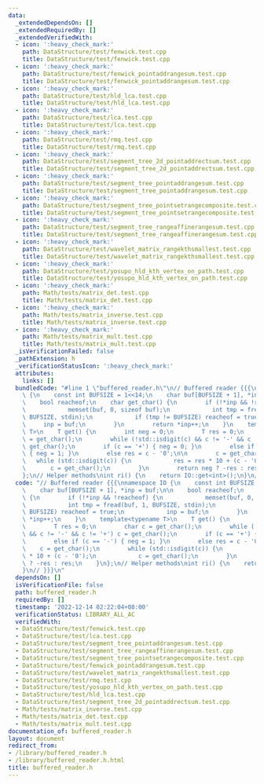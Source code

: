 ```yaml
---
data:
  _extendedDependsOn: []
  _extendedRequiredBy: []
  _extendedVerifiedWith:
  - icon: ':heavy_check_mark:'
    path: DataStructure/test/fenwick.test.cpp
    title: DataStructure/test/fenwick.test.cpp
  - icon: ':heavy_check_mark:'
    path: DataStructure/test/fenwick_pointaddrangesum.test.cpp
    title: DataStructure/test/fenwick_pointaddrangesum.test.cpp
  - icon: ':heavy_check_mark:'
    path: DataStructure/test/hld_lca.test.cpp
    title: DataStructure/test/hld_lca.test.cpp
  - icon: ':heavy_check_mark:'
    path: DataStructure/test/lca.test.cpp
    title: DataStructure/test/lca.test.cpp
  - icon: ':heavy_check_mark:'
    path: DataStructure/test/rmq.test.cpp
    title: DataStructure/test/rmq.test.cpp
  - icon: ':heavy_check_mark:'
    path: DataStructure/test/segment_tree_2d_pointaddrectsum.test.cpp
    title: DataStructure/test/segment_tree_2d_pointaddrectsum.test.cpp
  - icon: ':heavy_check_mark:'
    path: DataStructure/test/segment_tree_pointaddrangesum.test.cpp
    title: DataStructure/test/segment_tree_pointaddrangesum.test.cpp
  - icon: ':heavy_check_mark:'
    path: DataStructure/test/segment_tree_pointsetrangecomposite.test.cpp
    title: DataStructure/test/segment_tree_pointsetrangecomposite.test.cpp
  - icon: ':heavy_check_mark:'
    path: DataStructure/test/segment_tree_rangeaffinerangesum.test.cpp
    title: DataStructure/test/segment_tree_rangeaffinerangesum.test.cpp
  - icon: ':heavy_check_mark:'
    path: DataStructure/test/wavelet_matrix_rangekthsmallest.test.cpp
    title: DataStructure/test/wavelet_matrix_rangekthsmallest.test.cpp
  - icon: ':heavy_check_mark:'
    path: DataStructure/test/yosupo_hld_kth_vertex_on_path.test.cpp
    title: DataStructure/test/yosupo_hld_kth_vertex_on_path.test.cpp
  - icon: ':heavy_check_mark:'
    path: Math/tests/matrix_det.test.cpp
    title: Math/tests/matrix_det.test.cpp
  - icon: ':heavy_check_mark:'
    path: Math/tests/matrix_inverse.test.cpp
    title: Math/tests/matrix_inverse.test.cpp
  - icon: ':heavy_check_mark:'
    path: Math/tests/matrix_mult.test.cpp
    title: Math/tests/matrix_mult.test.cpp
  _isVerificationFailed: false
  _pathExtension: h
  _verificationStatusIcon: ':heavy_check_mark:'
  attributes:
    links: []
  bundledCode: "#line 1 \"buffered_reader.h\"\n// Buffered reader {{{\nnamespace IO\
    \ {\n    const int BUFSIZE = 1<<14;\n    char buf[BUFSIZE + 1], *inp = buf;\n\n\
    \    bool reacheof;\n    char get_char() {\n        if (!*inp && !reacheof) {\n\
    \            memset(buf, 0, sizeof buf);\n            int tmp = fread(buf, 1,\
    \ BUFSIZE, stdin);\n            if (tmp != BUFSIZE) reacheof = true;\n       \
    \     inp = buf;\n        }\n        return *inp++;\n    }\n    template<typename\
    \ T>\n    T get() {\n        int neg = 0;\n        T res = 0;\n        char c\
    \ = get_char();\n        while (!std::isdigit(c) && c != '-' && c != '+') c =\
    \ get_char();\n        if (c == '+') { neg = 0; }\n        else if (c == '-')\
    \ { neg = 1; }\n        else res = c - '0';\n\n        c = get_char();\n     \
    \   while (std::isdigit(c)) {\n            res = res * 10 + (c - '0');\n     \
    \       c = get_char();\n        }\n        return neg ? -res : res;\n    }\n\
    };\n// Helper methods\nint ri() {\n    return IO::get<int>();\n}\n// }}}\n"
  code: "// Buffered reader {{{\nnamespace IO {\n    const int BUFSIZE = 1<<14;\n\
    \    char buf[BUFSIZE + 1], *inp = buf;\n\n    bool reacheof;\n    char get_char()\
    \ {\n        if (!*inp && !reacheof) {\n            memset(buf, 0, sizeof buf);\n\
    \            int tmp = fread(buf, 1, BUFSIZE, stdin);\n            if (tmp !=\
    \ BUFSIZE) reacheof = true;\n            inp = buf;\n        }\n        return\
    \ *inp++;\n    }\n    template<typename T>\n    T get() {\n        int neg = 0;\n\
    \        T res = 0;\n        char c = get_char();\n        while (!std::isdigit(c)\
    \ && c != '-' && c != '+') c = get_char();\n        if (c == '+') { neg = 0; }\n\
    \        else if (c == '-') { neg = 1; }\n        else res = c - '0';\n\n    \
    \    c = get_char();\n        while (std::isdigit(c)) {\n            res = res\
    \ * 10 + (c - '0');\n            c = get_char();\n        }\n        return neg\
    \ ? -res : res;\n    }\n};\n// Helper methods\nint ri() {\n    return IO::get<int>();\n\
    }\n// }}}\n"
  dependsOn: []
  isVerificationFile: false
  path: buffered_reader.h
  requiredBy: []
  timestamp: '2022-12-14 02:22:04+08:00'
  verificationStatus: LIBRARY_ALL_AC
  verifiedWith:
  - DataStructure/test/fenwick.test.cpp
  - DataStructure/test/lca.test.cpp
  - DataStructure/test/segment_tree_pointaddrangesum.test.cpp
  - DataStructure/test/segment_tree_rangeaffinerangesum.test.cpp
  - DataStructure/test/segment_tree_pointsetrangecomposite.test.cpp
  - DataStructure/test/fenwick_pointaddrangesum.test.cpp
  - DataStructure/test/wavelet_matrix_rangekthsmallest.test.cpp
  - DataStructure/test/rmq.test.cpp
  - DataStructure/test/yosupo_hld_kth_vertex_on_path.test.cpp
  - DataStructure/test/hld_lca.test.cpp
  - DataStructure/test/segment_tree_2d_pointaddrectsum.test.cpp
  - Math/tests/matrix_inverse.test.cpp
  - Math/tests/matrix_det.test.cpp
  - Math/tests/matrix_mult.test.cpp
documentation_of: buffered_reader.h
layout: document
redirect_from:
- /library/buffered_reader.h
- /library/buffered_reader.h.html
title: buffered_reader.h
---
```

